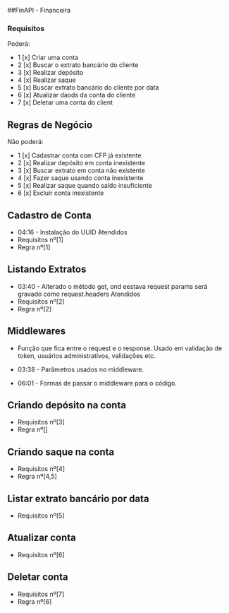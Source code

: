 ##FinAPI - Financeira

### Requisitos
Poderá:
- 1 [x] Criar uma conta
- 2 [x] Buscar o extrato bancário do cliente
- 3 [x] Realizar depósito
- 4 [x] Realizar saque
- 5 [x] Buscar extrato bancário do cliente por data
- 6 [x] Atualizar daods da conta do cliente
- 7 [x] Deletar uma conta do client

## Regras de Negócio
Não poderá:
- 1 [x] Cadastrar conta com CFP já existente 
- 2 [x] Realizar depósito em conta inexistente 
- 3 [x] Buscar extrato em conta não existente 
- 4 [x] Fazer saque usando conta inexistente
- 5 [x] Realizar  saque quando saldo insuficiente
- 6 [x] Excluir conta inexistente



## Cadastro de Conta
- 04:16 - Instalação do UUID
Atendidos
- Requisitos nº[1]
- Regra nº[1]

## Listando Extratos
- 03:40 - Alterado o método get, ond eestava request params será gravado como request.headers
Atendidos
- Requisitos nº[2]
- Regra nº[2]

## Middlewares
- Função que fica entre o request e o response. Usado em validação de token, usuários administrativos, validações etc.

- 03:38 - Parâmetros usados no middleware.

- 06:01 - Formas de passar o middleware para o código.

## Criando depósito na conta
- Requisitos nº[3]
- Regra nº[]


## Criando saque na conta
- Requisitos nº[4]
- Regra nº[4,5]

## Listar extrato bancário por data
- Requisitos nº[5]

## Atualizar conta
- Requisitos nº[6]

## Deletar conta
- Requisitos nº[7]
- Regra nº[6]







